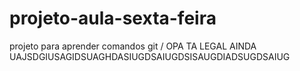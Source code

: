 # projeto-aula-sexta-feira
projeto para aprender comandos git / OPA TA LEGAL AINDA  
UAJSDGIUSAGIDSUAGHDASIUGDSAIUGDSISAUGDIADSUGDSAIUG